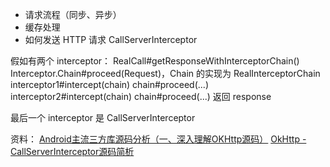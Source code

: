 * 请求流程（同步、异步）
* 缓存处理
* 如何发送 HTTP 请求 CallServerInterceptor


假如有两个 interceptor：
RealCall#getResponseWithInterceptorChain()   
Interceptor.Chain#proceed(Request)，Chain 的实现为 RealInterceptorChain   
    interceptor1#intercept(chain)
        chain#proceed(...)
            interceptor2#intercept(chain)
                chain#proceed(...) 返回 response
                
最后一个 interceptor 是 CallServerInterceptor



资料：
[Android主流三方库源码分析（一、深入理解OKHttp源码）](https://juejin.im/post/5e1be39b6fb9a02fcd130d1f)
[OkHttp - CallServerInterceptor源码简析](http://yydcdut.com/2019/07/12/okhttp-call-server-interceptor-analyse/)